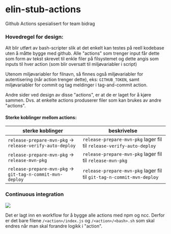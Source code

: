 # elin-stub-actions
Github Actions spesialisert for team bidrag

### Hovedregel for design:
Alt blir utført av bash-scripter slik at det enkelt kan testes på reell kodebase uten å måtte bygge med github. Alle "actions" som trenger input får
dette som form av tekst skrevet til enkle filer på filsystemet og dette angis som inputs til hver action (som blir oversatt til miljøvariabler i
script)

Utenom miljøvariabler for filnavn, så finnes også miljøvariabler for autentisering (når action trenger dette), eks: `GITHUB_TOKEN`, samt miljøvariabler
for commit og tag meldinger i tag-and-commit action.

Andre sider ved design av disse "actions", er at de er laget for å kjøre sammen. Dvs. at enkelte actions produserer filer som kan brukes av andre
"actions". 

#### Sterke koblinger mellom actions:

| sterke koblinger | beskrivelse  |
|------------------|--------------|
| `release-prepare-mvn-pkg` -> `release-verify-auto-deploy` | `release-prepare-mvn-pkg` lager fil til `release-verify-auto-deploy` |
| `release-prepare-mvn-pkg` -> `release-mvn-pkg` | `release-prepare-mvn-pkg` lager fil til `release-mvn-pkg` |
| `release-prepare-mvn-pkg` -> `git-tag-n-commit-mvn-deploy` | `release-prepare-mvn-pkg` lager fil til `git-tag-n-commit-mvn-deploy` |

### Continuous integration
![](https://github.com/navikt/elin-stub-actions/workflows/build%20actions/badge.svg)

Det er lagt inn en workflow for å bygge alle actions med npm og ncc. Derfor er det bare filene `/<action>/index.js` og `/<action>/<bash>.sh` som skal
endres når man skal forandre logikk i "action".
